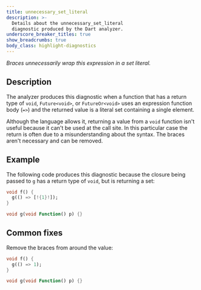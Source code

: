 ```yaml
---
title: unnecessary_set_literal
description: >-
  Details about the unnecessary_set_literal
  diagnostic produced by the Dart analyzer.
underscore_breaker_titles: true
show_breadcrumbs: true
body_class: highlight-diagnostics
---
```


_Braces unnecessarily wrap this expression in a set literal._

## Description

The analyzer produces this diagnostic when a function that has a return
type of `void`, `Future<void>`, or `FutureOr<void>` uses an expression
function body (`=>`) and the returned value is a literal set containing a
single element.

Although the language allows it, returning a value from a `void` function
isn't useful because it can't be used at the call site. In this particular
case the return is often due to a misunderstanding about the syntax. The
braces aren't necessary and can be removed.

## Example

The following code produces this diagnostic because the closure being
passed to `g` has a return type of `void`, but is returning a set:

```dart
void f() {
  g(() => [!{1}!]);
}

void g(void Function() p) {}
```

## Common fixes

Remove the braces from around the value:

```dart
void f() {
  g(() => 1);
}

void g(void Function() p) {}
```
